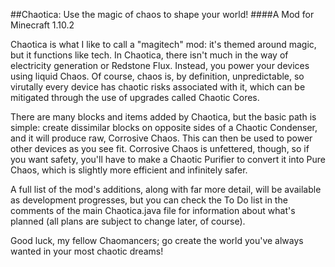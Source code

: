 ##Chaotica: Use the magic of chaos to shape your world!
####A Mod for Minecraft 1.10.2

Chaotica is what I like to call a "magitech" mod: it's themed around magic, but it functions like tech.
In Chaotica, there isn't much in the way of electricity generation or Redstone Flux. Instead, you power your devices using liquid Chaos. Of course, chaos is, by definition, unpredictable, so virutally every device has chaotic risks associated with it, which can be mitigated through the use of upgrades called Chaotic Cores.

There are many blocks and items added by Chaotica, but the basic path is simple: create dissimilar blocks on opposite sides of a Chaotic Condenser, and it will produce raw, Corrosive Chaos. This can then be used to power other devices as you see fit. Corrosive Chaos is unfettered, though, so if you want safety, you'll have to make a Chaotic Purifier to convert it into Pure Chaos, which is slightly more efficient and infinitely safer.

A full list of the mod's additions, along with far more detail, will be available as development progresses, but you can check the To Do list in the comments of the main Chaotica.java file for information about what's planned (all plans are subject to change later, of course).

Good luck, my fellow Chaomancers; go create the world you've always wanted in your most chaotic dreams!